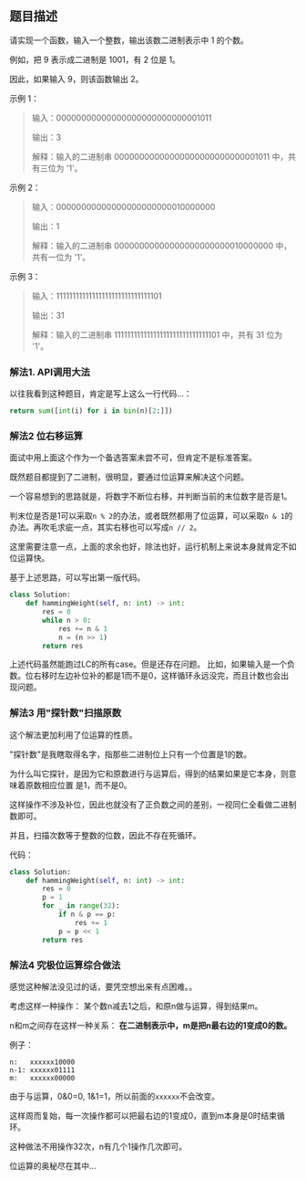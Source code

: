 ## 题目描述

请实现一个函数，输入一个整数，输出该数二进制表示中 1 的个数。

例如，把 9 表示成二进制是 1001，有 2 位是 1。

因此，如果输入 9，则该函数输出 2。

示例 1：
>输入：00000000000000000000000000001011
>
>输出：3
>
>解释：输入的二进制串 00000000000000000000000000001011 中，共有三位为 '1'。

示例 2：
>输入：00000000000000000000000010000000
>
>输出：1
>
>解释：输入的二进制串 00000000000000000000000010000000 中，共有一位为 '1'。

示例 3：
>输入：11111111111111111111111111111101
>
>输出：31
>
>解释：输入的二进制串 11111111111111111111111111111101 中，共有 31 位为 '1'。


### 解法1. API调用大法
以往我看到这种题目，肯定是写上这么一行代码…：
```python
return sum([int(i) for i in bin(n)[2:]])
```


### 解法2 位右移运算
面试中用上面这个作为一个备选答案未尝不可，但肯定不是标准答案。

既然题目都提到了二进制，很明显，要通过位运算来解决这个问题。

一个容易想到的思路就是，将数字不断位右移，并判断当前的末位数字是否是1。

判末位是否是1可以采取`n % 2`的办法，或者既然都用了位运算，可以采取`n & 1`的办法。再吹毛求疵一点，其实右移也可以写成`n // 2`。

这里需要注意一点，上面的求余也好，除法也好，运行机制上来说本身就肯定不如位运算快。

基于上述思路，可以写出第一版代码。
```python
class Solution:
    def hammingWeight(self, n: int) -> int:
        res = 0
        while n > 0:
            res += n & 1
            n = (n >> 1)
        return res
```

上述代码虽然能跑过LC的所有case。但是还存在问题。
比如，如果输入是一个负数。位右移时左边补位补的都是1而不是0，这样循环永远没完，而且计数也会出现问题。

### 解法3 用"探针数"扫描原数
这个解法更加利用了位运算的性质。

"探针数"是我瞎取得名字，指那些二进制位上只有一个位置是1的数。

为什么叫它探针，是因为它和原数进行与运算后，得到的结果如果是它本身，则意味着原数相应位置
是1，而不是0。

这样操作不涉及补位，因此也就没有了正负数之间的差别，一视同仁全看做二进制数即可。

并且，扫描次数等于整数的位数，因此不存在死循环。

代码：

```python
class Solution:
    def hammingWeight(self, n: int) -> int:
        res = 0
        p = 1
        for _ in range(32):
            if n & p == p:
                res += 1
            p = p << 1
        return res
```

### 解法4 究极位运算综合做法
感觉这种解法没见过的话，要凭空想出来有点困难。。

考虑这样一种操作：
某个数n减去1之后，和原n做与运算，得到结果m。

n和m之间存在这样一种关系：
**在二进制表示中，m是把n最右边的1变成0的数。**

例子：
```text
n:   xxxxxx10000
n-1: xxxxxx01111
m:   xxxxxx00000
```
由于与运算，0&0=0, 1&1=1，所以前面的`xxxxxx`不会改变。

这样周而复始，每一次操作都可以把最右边的1变成0，直到m本身是0时结束循环。

这种做法不用操作32次，n有几个1操作几次即可。

位运算的奥秘尽在其中…
